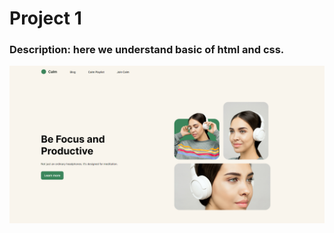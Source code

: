 # Project 1
### Description: here we understand basic of html and css.

![output Webpage](output.png)